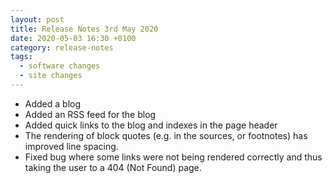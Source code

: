 ```yaml
---
layout: post
title: Release Notes 3rd May 2020
date: 2020-05-03 16:30 +0100
category: release-notes
tags:
  - software changes
  - site changes
---
```


* Added a blog
* Added an RSS feed for the blog
* Added quick links to the blog and indexes in the page header
* The rendering of block quotes (e.g. in the sources, or footnotes) has improved line spacing.
* Fixed bug where some links were not being rendered correctly and thus taking the user to a 404 (Not Found) page.